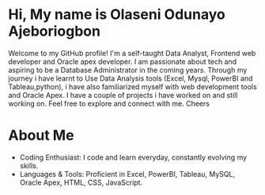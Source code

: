 # Hi, My name is Olaseni Odunayo Ajeboriogbon
Welcome to my GitHub profile! I'm a self-taught Data Analyst, Frontend web developer and  Oracle apex developer. I am passionate about tech and aspiring to be a Database Administrator in the coming years. Through my journey i have learnt to Use Data Analysis tools (Excel, Mysql, PowerBI and Tableau,python), i have also familiarized myself with web development tools and Oracle Apex. I have a couple of projects i have worked on and still working on. Feel free to explore and connect with me. Cheers

# About Me
- Coding Enthusiast: I code and learn everyday, constantly evolving my skills.
- Languages & Tools: Proficient in Excel, PowerBI, Tableau, MySQL, Oracle Apex, HTML, CSS, JavaScript.

